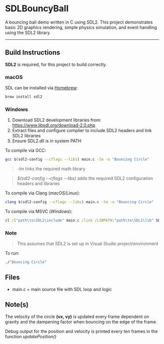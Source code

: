 # SDLBouncyBall

A bouncing ball demo written in C using SDL2.
This project demonstrates basic 2D graphics rendering, simple physics simulation, and event handling using the SDL2 library.

---

## Build Instructions

**SDL2** is required, for this project to build correctly.

### macOS
SDL can be installed via [Homebrew](https://brew.sh/):

```bash 
brew install sdl2
```

### Windows

1. Download SDL2 development libraries from:
    https://www.libsdl.org/download-2.0.php
2. Extract files and configure complier to include SDL2 headers and link SDL2 libraries
3. Ensure SDL2.dll is in system PATH

To compile via GCC:
```bash
gcc $(sdl2-config --cflags --libs) main.c -lm -o "Bouncing Circle"
```
> *-lm* links the required math library

> *$(sdl2-config --cflags --libs)* adds the required SDL2 configuration headers and libraries

To compile via Clang (*macOS/Linux*):
```bash
clang $(sdl2-config --cflags --libs) main.c -lm -o "Bouncing Circle"
```

To compile via MSVC (*Windows*):
```bat
cl /I"path\to\SDL2\include" main.c /link /LIBPATH:"path\to\SDL2\lib" SDL2.lib SDL2main.lib user32.lib gdi32.lib shell32.lib
```
### Note

> This assumes that SDL2 is set up in Visual Studio project/environment

To run:
```bash
./"Bouncing Circle"
```

## Files

- main.c = main source file with SDL loop and logic 

## Note(s)

The velocity of the circle **(vx, vy)** is updated every frame dependent on gravity and the dampening factor when bouncing on the edge of the frame. 

Debug output for the position and velocity is printed every ten frames in the function *updatePosition()*

